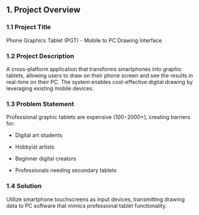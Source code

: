 ## **1. Project Overview**

### **1.1 Project Title**

Phone Graphics Tablet (PGT) - Mobile to PC Drawing Interface

### **1.2 Project Description**

A cross-platform application that transforms smartphones into graphic tablets, allowing users to draw on their phone screen and see the results in real-time on their PC. The system enables cost-effective digital drawing by leveraging existing mobile devices.

### **1.3 Problem Statement**

Professional graphic tablets are expensive ($100-$2000+), creating barriers for:

- Digital art students
    
- Hobbyist artists
    
- Beginner digital creators
    
- Professionals needing secondary tablets
    

### **1.4 Solution**

Utilize smartphone touchscreens as input devices, transmitting drawing data to PC software that mimics professional tablet functionality.
